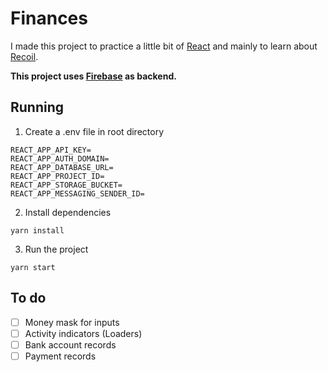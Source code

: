 # Finances

I made this project to practice a little bit of [React](https://reactjs.org/) and mainly to learn about [Recoil](https://recoiljs.org/).

**This project uses [Firebase](https://firebase.google.com) as backend.**

## Running

1. Create a .env file in root directory

```
REACT_APP_API_KEY=
REACT_APP_AUTH_DOMAIN=
REACT_APP_DATABASE_URL=
REACT_APP_PROJECT_ID=
REACT_APP_STORAGE_BUCKET=
REACT_APP_MESSAGING_SENDER_ID=
```

2. Install dependencies

```
yarn install
```

3. Run the project

```
yarn start
```

## To do

- [ ] Money mask for inputs
- [ ] Activity indicators (Loaders)
- [ ] Bank account records
- [ ] Payment records